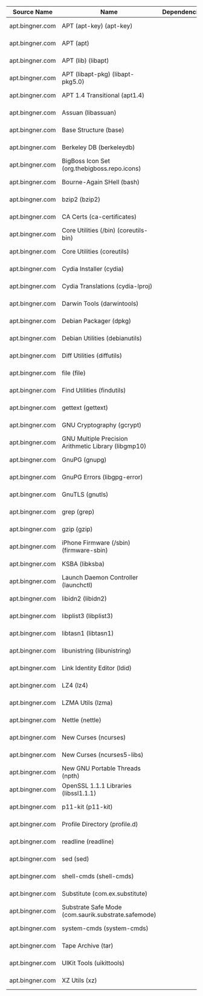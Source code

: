 | Source Name | Name | Dependencies | Notes |
|-|-|-|-|
| apt.bingner.com | APT (apt-key) (apt-key) |  | Default Tweak |
| apt.bingner.com | APT (apt) |  | Default Tweak |
| apt.bingner.com | APT (lib) (libapt) |  | Default Tweak |
| apt.bingner.com | APT (libapt-pkg) (libapt-pkg5.0) |  | Default Tweak |
| apt.bingner.com | APT 1.4 Transitional (apt1.4) |  | Default Tweak |
| apt.bingner.com | Assuan (libassuan) |  | Default Tweak |
| apt.bingner.com | Base Structure (base) |  | Default Tweak |
| apt.bingner.com | Berkeley DB (berkeleydb) |  | Default Tweak |
| apt.bingner.com | BigBoss Icon Set (org.thebigboss.repo.icons) |  | Default Tweak |
| apt.bingner.com | Bourne-Again SHell (bash) |  | Default Tweak |
| apt.bingner.com | bzip2 (bzip2) |  | Default Tweak |
| apt.bingner.com | CA Certs (ca-certificates) |  | Default Tweak |
| apt.bingner.com | Core Utilities (/bin) (coreutils-bin) |  | Default Tweak |
| apt.bingner.com | Core Utilities (coreutils) |  | Default Tweak |
| apt.bingner.com | Cydia Installer (cydia) |  | Default Tweak |
| apt.bingner.com | Cydia Translations (cydia-lproj) |  | Default Tweak |
| apt.bingner.com | Darwin Tools (darwintools) |  | Default Tweak |
| apt.bingner.com | Debian Packager (dpkg) |  | Default Tweak |
| apt.bingner.com | Debian Utilities (debianutils) |  | Default Tweak |
| apt.bingner.com | Diff Utilities (diffutils) |  | Default Tweak |
| apt.bingner.com | file (file) |  | Default Tweak |
| apt.bingner.com | Find Utilities (findutils) |  | Default Tweak |
| apt.bingner.com | gettext (gettext) |  | Default Tweak |
| apt.bingner.com | GNU Cryptography (gcrypt) |  | Default Tweak |
| apt.bingner.com | GNU Multiple Precision Arithmetic Library (libgmp10) |  | Default Tweak |
| apt.bingner.com | GnuPG (gnupg) |  | Default Tweak |
| apt.bingner.com | GnuPG Errors (libgpg-error) |  | Default Tweak |
| apt.bingner.com | GnuTLS (gnutls) |  | Default Tweak |
| apt.bingner.com | grep (grep) |  | Default Tweak |
| apt.bingner.com | gzip (gzip) |  | Default Tweak |
| apt.bingner.com | iPhone Firmware (/sbin) (firmware-sbin) |  | Default Tweak |
| apt.bingner.com | KSBA (libksba) |  | Default Tweak |
| apt.bingner.com | Launch Daemon Controller (launchctl) |  | Default Tweak |
| apt.bingner.com | libidn2 (libidn2) |  | Default Tweak |
| apt.bingner.com | libplist3 (libplist3) |  | Default Tweak |
| apt.bingner.com | libtasn1 (libtasn1) |  | Default Tweak |
| apt.bingner.com | libunistring (libunistring) |  | Default Tweak |
| apt.bingner.com | Link Identity Editor (ldid) |  | Default Tweak |
| apt.bingner.com | LZ4 (lz4) |  | Default Tweak |
| apt.bingner.com | LZMA Utils (lzma) |  | Default Tweak |
| apt.bingner.com | Nettle (nettle) |  | Default Tweak |
| apt.bingner.com | New Curses (ncurses) |  | Default Tweak |
| apt.bingner.com | New Curses (ncurses5-libs) |  | Default Tweak |
| apt.bingner.com | New GNU Portable Threads (npth) |  | Default Tweak |
| apt.bingner.com | OpenSSL 1.1.1 Libraries (libssl1.1.1) |  | Default Tweak |
| apt.bingner.com | p11-kit (p11-kit) |  | Default Tweak |
| apt.bingner.com | Profile Directory (profile.d) |  | Default Tweak |
| apt.bingner.com | readline (readline) |  | Default Tweak |
| apt.bingner.com | sed (sed) |  | Default Tweak |
| apt.bingner.com | shell-cmds (shell-cmds) |  | Default Tweak |
| apt.bingner.com | Substitute (com.ex.substitute) |  | Default Tweak |
| apt.bingner.com | Substrate Safe Mode (com.saurik.substrate.safemode) |  | Default Tweak |
| apt.bingner.com | system-cmds (system-cmds) |  | Default Tweak |
| apt.bingner.com | Tape Archive (tar) |  | Default Tweak |
| apt.bingner.com | UIKit Tools (uikittools) |  | Default Tweak |
| apt.bingner.com | XZ Utils (xz) |  | Default Tweak |
